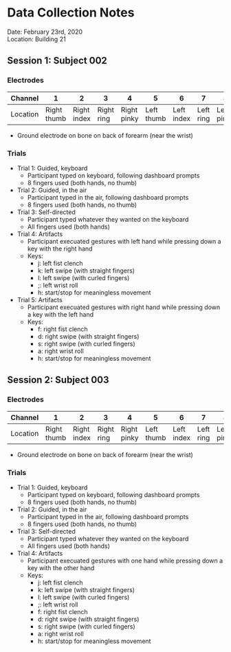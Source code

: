 # Data Collection Notes

Date: February 23rd, 2020\
Location: Building 21

## Session 1: Subject 002

### Electrodes

| Channel  |      1      |      2      |      3     |       4     |      5      |      6      |     7      |     8       |
|----------|-------------|-------------|------------|-------------|-------------|-------------|------------|-------------|
| Location | Right thumb | Right index | Right ring | Right pinky | Left thumb  | Left index  | Left ring  | Left pinky  |

- Ground electrode on bone on back of forearm (near the wrist)

### Trials
- Trial 1: Guided, keyboard
    - Participant typed on keyboard, following dashboard prompts
    - 8 fingers used (both hands, no thumb)
- Trial 2: Guided, in the air
    - Participant typed in the air, following dashboard prompts
    - 8 fingers used (both hands, no thumb)
- Trial 3: Self-directed
    - Participant typed whatever they wanted on the keyboard
    - All fingers used (both hands)
- Trial 4: Artifacts
    - Participant execuated gestures with left hand while pressing down a key with the right hand
    - Keys:
        - j: left fist clench
        - k: left swipe (with straight fingers)
        - l: left swipe (with curled fingers)
        - ;: left wrist roll
        - h: start/stop for meaningless movement
- Trial 5: Artifacts
    - Participant execuated gestures with right hand while pressing down a key with the left hand
    - Keys:
        - f: right fist clench
        - d: right swipe (with straight fingers)
        - s: right swipe (with curled fingers)
        - a: right wrist roll
        - h: start/stop for meaningless movement
        
## Session 2: Subject 003

### Electrodes

| Channel  |      1      |      2      |      3     |       4     |      5      |      6      |     7      |     8       |
|----------|-------------|-------------|------------|-------------|-------------|-------------|------------|-------------|
| Location | Right thumb | Right index | Right ring | Right pinky | Left thumb  | Left index  | Left ring  | Left pinky  |

- Ground electrode on bone on back of forearm (near the wrist)

### Trials
- Trial 1: Guided, keyboard
    - Participant typed on keyboard, following dashboard prompts
    - 8 fingers used (both hands, no thumb)
- Trial 2: Guided, in the air
    - Participant typed in the air, following dashboard prompts
    - 8 fingers used (both hands, no thumb)
- Trial 3: Self-directed
    - Participant typed whatever they wanted on the keyboard
    - All fingers used (both hands)
- Trial 4: Artifacts
    - Participant execuated gestures with one hand while pressing down a key with the other hand
    - Keys:
        - j: left fist clench
        - k: left swipe (with straight fingers)
        - l: left swipe (with curled fingers)
        - ;: left wrist roll
        - f: right fist clench
        - d: right swipe (with straight fingers)
        - s: right swipe (with curled fingers)
        - a: right wrist roll
        - h: start/stop for meaningless movement
